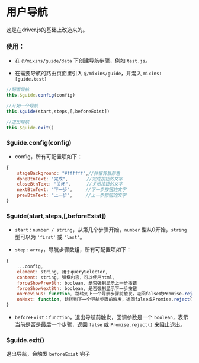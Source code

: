 # 用户导航

这是在driver.js的基础上改造来的。

### 使用：

- 在 `@/mixins/guide/data` 下创建导航步骤，例如 `test.js`。

- 在需要导航的路由页面里引入 `@/mixins/guide`，并混入 `mixins: [guide.test]`

```js
//配置导航
this.$guide.config(config)

//开始一个导航
this.$guide(start,steps,[,beforeExist])

//退出导航
this.$guide.exit()
```

### $guide.config(config)

- config，所有可配置项如下：
```js
{
    stageBackground: "#ffffff",//弹框背景颜色
    doneBtnText: "完成",       //完成按钮的文字
    closeBtnText: "关闭",      //关闭按钮的文字
    nextBtnText: "下一步",     //下一步按钮的文字
    prevBtnText: "上一步",     //上一步按钮的文字
}
```

### $guide(start,steps,[,beforeExist])

- `start` : `number / string`，从第几个步骤开始，`number` 型从0开始，`string` 型可以为 `'first'` 或 `'last'`。

- `step` : `array`，导航步骤数组，所有可配置项如下：
```js
{
    ...config,
    element: string, 用于querySelector,
    content: string, 弹框内容，可以使用html,
    forceShowPrevBtn: boolean, 是否强制显示上一步按钮
    forceShowNextBtn: boolean, 是否强制显示下一步按钮
    onPrevious: function, 跳转到上一个导航步骤前触发，返回false或Promise.reject()来阻止跳转
    onNext: function, 跳转到下一个导航步骤前触发，返回false或Promise.reject()来阻止跳转
}
```

- `beforeExist` : `function`，退出导航前触发，回调参数是一个 `boolean`，表示当前是否是最后一个步骤，返回 `false` 或 `Promise.reject()` 来阻止退出。

### $guide.exit()

退出导航，会触发 `beforeExist` 钩子
